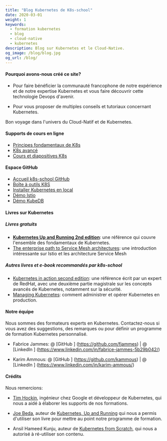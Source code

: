 ```yaml
---
title: "Blog Kubernetes de K8s-school"
date: 2020-03-01
weight: 1
keywords:
  - formation kubernetes
  - blog
  - cloud-native
  - kubernetes
description: Blog sur Kubernetes et le Cloud-Native.
og_image: /blog/blog.jpg
og_url: /blog/
---
```


#### Pourquoi avons-nous créé ce site?

- Pour faire bénéficier la communauté francophone de notre expérience et de notre expertise Kubernetes et vous faire découvrir cette technologie Devops d'avenir.

- Pour vous proposer de multiples conseils et tutoriaux concernant Kubernetes.

Bon voyage dans l'univers du Cloud-Natif et de Kubernetes. <i class = "fas fa-heart"> </i>

#### Supports de cours en ligne

- [Principes fondamentaux de K8s](https://github.com/k8s-school/k8s-school)
- [K8s avancé](https://github.com/k8s-school/k8s-advanced)
- [Cours et diapositives K8s](https://k8s-school.fr/pdf)

#### Espace GitHub

- [Accueil k8s-school GitHub](https://github.com/k8s-school)
- [Boîte à outils K8S](https://github.com/k8s-school/k8s-toolbox)
- [Installer Kubernetes en local](https://github.com/k8s-school/kind-travis-ci)
- [Démo Istio](https://github.com/k8s-school/istio-example)
- [Démo KubeDB](https://github.com/k8s-school/kubedb-example)

#### Livres sur Kubernetes

##### Livres gratuits

- [**Kubernetes Up and Running 2nd edition**](https://azure.microsoft.com/en-us/resources/kubernetes-up-and-running/): une référence qui couvre l'ensemble des fondamentaux de Kubernetes.
- [The enterprise path to Service Mesh architectures](https://www.nginx.com/resources/library/the-enterprise-path-to-service-mesh-architectures/): une introduction intéressante sur Istio et les architecture Service Mesh

<!-- - https://thenewstack.io/ebooks/kubernetes/state-of-kubernetes-ecosystem/
- https://thenewstack.io/ebooks/kubernetes/kubernetes-deployment-and-security-patterns/
- https://www.nginx.com/resources/library/cloud-native-devops-with-kubernetes/

- https://www.nginx.com/resources/library/monolith-to-microservices/
- https://www.openshift.com/resources/ebooks/kubernetes-ebook
- https://www.packtpub.com/free-ebooks/virtualization-and-cloud/kubernetes-cookbook-second-edition/9781788837606 -->

##### Autres livres et e-book recommandés par k8s-school

- [Kubernetes in action second edition](https://www.manning.com/books/kubernetes-in-action-second-edition): une référence écrit par un expert de RedHat, avec une deuxième partie magistrale sur les concepts avancés de Kubernetes, notamment sur la sécurité.
- [Managing Kubernetes](https://learning.oreilly.com/library/view/managing-kubernetes/9781492033905/): comment administrer et opérer Kubernetes en production.

#### Notre équipe

Nous sommes des formateurs experts en Kubernetes.
Contactez-nous si vous avez des suggestions, des remarques ou pour définir un programme de formation Kubernetes personnalisé.

- Fabrice Jammes: @ [GitHub <i class = 'fab fa-github'> </i>] (https://github.com/fjammes) | @ [LinkedIn <i class = 'fab fa-fw fa-linkedin'> </i>] (https://www.linkedin.com/in/fabrice-jammes-5b29b042/)

- Karim Ammous: @ [GitHub <i class = 'fab fa-github'> </i>] (https://github.com/kammous) | @ [LinkedIn <i class = 'fab fa-fw fa-linkedin'> </i>] (https://www.linkedin.com/in/karim-ammous/)

#### Crédits

Nous remercions:

- [Tim Hockin](http://www.hockin.org/~thockin/), ingénieur chez Google et développeur de Kubernetes, qui nous a aidé à élaborer les supports de nos formations.

- [Joe Beda](https://www.linkedin.com/in/jbeda/), auteur de [Kubernetes, Up and Running](http://shop.oreilly.com/product/0636920223788.do) qui nous a permis d'utiliser son livre pour mettre au point notre programme de formation.

- Ansil Hameed Kunju, auteur de [Kubernetes from Scratch](https://ansilh.com), qui nous a autorisé à ré-utiliser son contenu.

